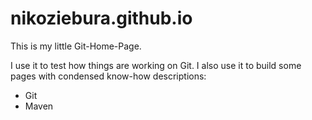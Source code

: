 nikoziebura.github.io
=====================

This is my little Git-Home-Page.

I use it to test how things are working on Git.
I also use it to build some pages with condensed know-how descriptions:
* Git
* Maven
